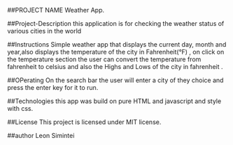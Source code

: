 ##PROJECT NAME
    Weather App.

##Project-Description
    this application is for checking the weather status of various cities in the world


##Instructions
    Simple weather app that displays the current day, month and year,also displays the temperature of the city in  Fahrenheit(°F) , on click on the temperature section the user can convert the temperature from fahrenheit to celsius and also the Highs and Lows of the city in fahrenheit .

    

##OPerating
    On the search bar the user will enter a city of they choice and press the enter key for it to run.


##Technologies
    this app was build on pure HTML and javascript and style with css.


##License
    This project is licensed under MIT license.


##author
Leon Simintei

